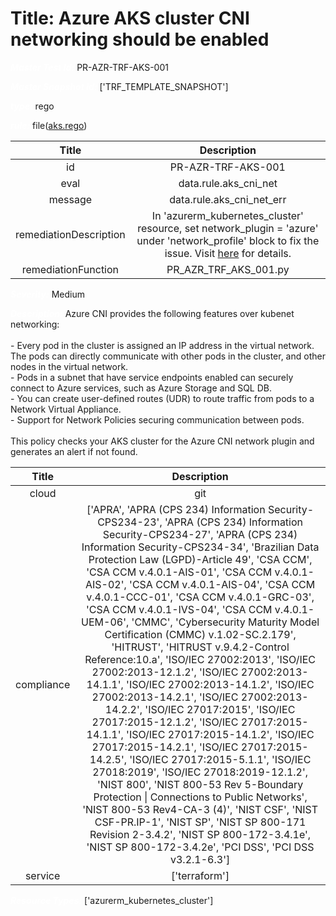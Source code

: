 



# Title: Azure AKS cluster CNI networking should be enabled


***<font color="white">Master Test Id:</font>*** PR-AZR-TRF-AKS-001

***<font color="white">Master Snapshot Id:</font>*** ['TRF_TEMPLATE_SNAPSHOT']

***<font color="white">type:</font>*** rego

***<font color="white">rule:</font>*** file([aks.rego])  
  
  
  
  

|Title|Description|
| :---: | :---: |
|id|PR-AZR-TRF-AKS-001|
|eval|data.rule.aks_cni_net|
|message|data.rule.aks_cni_net_err|
|remediationDescription|In 'azurerm_kubernetes_cluster' resource, set network_plugin = 'azure' under 'network_profile' block to fix the issue. Visit <a href='https://registry.terraform.io/providers/hashicorp/azurerm/latest/docs/resources/kubernetes_cluster#network_policy' target='_blank'>here</a> for details.|
|remediationFunction|PR_AZR_TRF_AKS_001.py|


***<font color="white">Severity:</font>*** Medium

***<font color="white">Description:</font>*** Azure CNI provides the following features over kubenet networking:<br><br>- Every pod in the cluster is assigned an IP address in the virtual network. The pods can directly communicate with other pods in the cluster, and other nodes in the virtual network.<br>- Pods in a subnet that have service endpoints enabled can securely connect to Azure services, such as Azure Storage and SQL DB.<br>- You can create user-defined routes (UDR) to route traffic from pods to a Network Virtual Appliance.<br>- Support for Network Policies securing communication between pods.<br><br>This policy checks your AKS cluster for the Azure CNI network plugin and generates an alert if not found.  
  
  

|Title|Description|
| :---: | :---: |
|cloud|git|
|compliance|['APRA', 'APRA (CPS 234) Information Security-CPS234-23', 'APRA (CPS 234) Information Security-CPS234-27', 'APRA (CPS 234) Information Security-CPS234-34', 'Brazilian Data Protection Law (LGPD)-Article 49', 'CSA CCM', 'CSA CCM v.4.0.1-AIS-01', 'CSA CCM v.4.0.1-AIS-02', 'CSA CCM v.4.0.1-AIS-04', 'CSA CCM v.4.0.1-CCC-01', 'CSA CCM v.4.0.1-GRC-03', 'CSA CCM v.4.0.1-IVS-04', 'CSA CCM v.4.0.1-UEM-06', 'CMMC', 'Cybersecurity Maturity Model Certification (CMMC) v.1.02-SC.2.179', 'HITRUST', 'HITRUST v.9.4.2-Control Reference:10.a', 'ISO/IEC 27002:2013', 'ISO/IEC 27002:2013-12.1.2', 'ISO/IEC 27002:2013-14.1.1', 'ISO/IEC 27002:2013-14.1.2', 'ISO/IEC 27002:2013-14.2.1', 'ISO/IEC 27002:2013-14.2.2', 'ISO/IEC 27017:2015', 'ISO/IEC 27017:2015-12.1.2', 'ISO/IEC 27017:2015-14.1.1', 'ISO/IEC 27017:2015-14.1.2', 'ISO/IEC 27017:2015-14.2.1', 'ISO/IEC 27017:2015-14.2.5', 'ISO/IEC 27017:2015-5.1.1', 'ISO/IEC 27018:2019', 'ISO/IEC 27018:2019-12.1.2', 'NIST 800', 'NIST 800-53 Rev 5-Boundary Protection \| Connections to Public Networks', 'NIST 800-53 Rev4-CA-3 (4)', 'NIST CSF', 'NIST CSF-PR.IP-1', 'NIST SP', 'NIST SP 800-171 Revision 2-3.4.2', 'NIST SP 800-172-3.4.1e', 'NIST SP 800-172-3.4.2e', 'PCI DSS', 'PCI DSS v3.2.1-6.3']|
|service|['terraform']|


***<font color="white">Resource Types:</font>*** ['azurerm_kubernetes_cluster']


[aks.rego]: https://github.com/prancer-io/prancer-compliance-test/tree/master/azure/terraform/aks.rego
